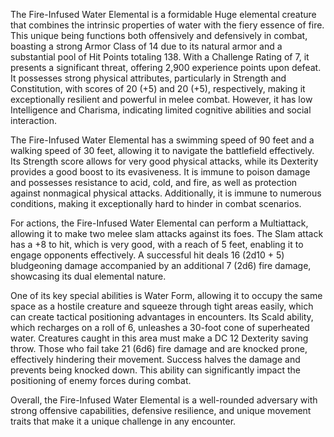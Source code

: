 The Fire-Infused Water Elemental is a formidable Huge elemental creature that combines the intrinsic properties of water with the fiery essence of fire. This unique being functions both offensively and defensively in combat, boasting a strong Armor Class of 14 due to its natural armor and a substantial pool of Hit Points totaling 138. With a Challenge Rating of 7, it presents a significant threat, offering 2,900 experience points upon defeat. It possesses strong physical attributes, particularly in Strength and Constitution, with scores of 20 (+5) and 20 (+5), respectively, making it exceptionally resilient and powerful in melee combat. However, it has low Intelligence and Charisma, indicating limited cognitive abilities and social interaction.

The Fire-Infused Water Elemental has a swimming speed of 90 feet and a walking speed of 30 feet, allowing it to navigate the battlefield effectively. Its Strength score allows for very good physical attacks, while its Dexterity provides a good boost to its evasiveness. It is immune to poison damage and possesses resistance to acid, cold, and fire, as well as protection against nonmagical physical attacks. Additionally, it is immune to numerous conditions, making it exceptionally hard to hinder in combat scenarios.

For actions, the Fire-Infused Water Elemental can perform a Multiattack, allowing it to make two melee slam attacks against its foes. The Slam attack has a +8 to hit, which is very good, with a reach of 5 feet, enabling it to engage opponents effectively. A successful hit deals 16 (2d10 + 5) bludgeoning damage accompanied by an additional 7 (2d6) fire damage, showcasing its dual elemental nature.

One of its key special abilities is Water Form, allowing it to occupy the same space as a hostile creature and squeeze through tight areas easily, which can create tactical positioning advantages in encounters. Its Scald ability, which recharges on a roll of 6, unleashes a 30-foot cone of superheated water. Creatures caught in this area must make a DC 12 Dexterity saving throw. Those who fail take 21 (6d6) fire damage and are knocked prone, effectively hindering their movement. Success halves the damage and prevents being knocked down. This ability can significantly impact the positioning of enemy forces during combat.

Overall, the Fire-Infused Water Elemental is a well-rounded adversary with strong offensive capabilities, defensive resilience, and unique movement traits that make it a unique challenge in any encounter.